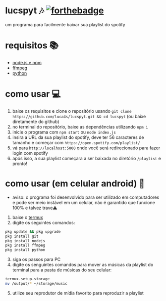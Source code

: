 # lucspyt 🎶 [![forthebadge](https://forthebadge.com/images/badges/made-with-javascript.svg)](https://forthebadge.com)
um programa para facilmente baixar sua playlist do spotify
# requisitos 📚
- [node.js e npm](https://nodejs.org/)
- [ffmpeg](https://ffmpeg.org/)
- [python](https://www.python.org/)
# como usar 💻
1. baixe os requisitos e clone o repositório usando ```git clone https://github.com/luca4s/lucspyt.git && cd lucspyt``` (ou baixe diretamente do github)
2. no terminal do repositório, baixe as dependências utilizando `npm i`
3. inicie o programa com `npm start` ou `node index.js`
4. insira a URL da sua playlist do spotify, deve ter 56 caracteres de tamanho e começar com `https://open.spotify.com/playlist/`
5. vá para `http://localhost:5000` onde você será redirecionado para fazer login com spotify
6. após isso, a sua playlist começara a ser baixada no diretório `/playlist` e pronto!
# como usar (em celular android) 📱
- aviso: o programa foi desenvolvido para ser utilizado em computadores e pode ser meio instável em um celular, não é garantido que funcione 100% e talvez trave⚠️
1. baixe o [termux](https://github.com/termux/termux-app/releases/latest)
2. digite os seguintes comandos:
```sh
pkg update && pkg upgrade
pkg install git
pkg install nodejs
pkg install ffmpeg
pkg install python
```
3. siga os passos para PC
4. digite os senguintes comandos para mover as músicas da playlist do terminal para a pasta de músicas do seu celular:
```sh
termux-setup-storage
mv /output/* ~/storage/music
```
5. utilize seu reprodutor de mídia favorito para reproduzir a playlist
